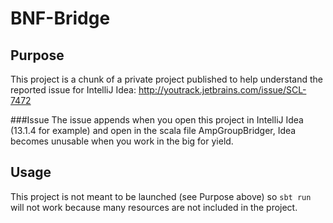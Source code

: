 BNF-Bridge
==========
Purpose
-------
This project is a chunk of a private project published to help understand the reported issue for IntelliJ Idea:
http://youtrack.jetbrains.com/issue/SCL-7472

###Issue
The issue appends when you open this project in IntelliJ Idea (13.1.4 for example) and open in the scala file AmpGroupBridger, Idea becomes unusable when you work in the big for yield.

Usage
-----
This project is not meant to be launched (see Purpose above) so `sbt run` will not work because many resources are not included in the project.